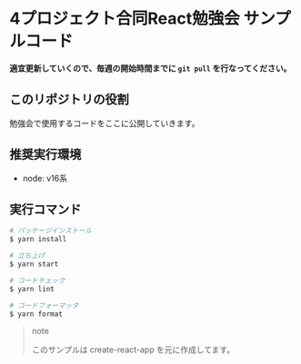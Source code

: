 # 4プロジェクト合同React勉強会 サンプルコード
**適宜更新していくので、毎週の開始時間までに `git pull` を行なってください。**

## このリポジトリの役割
勉強会で使用するコードをここに公開していきます。

## 推奨実行環境
- node: v16系

## 実行コマンド
```bash
# パッケージインストール
$ yarn install

# 立ち上げ
$ yarn start

# コードチェック
$ yarn lint

# コードフォーマッタ
$ yarn format
```

> note
>
> このサンプルは create-react-app を元に作成してます。
